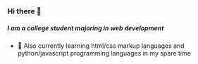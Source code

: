 ### Hi there 👋

##### I am a college student majoring in web development

- 🌱 Also currently learning html/css markup languages and python/javascript programming languages in my spare time


